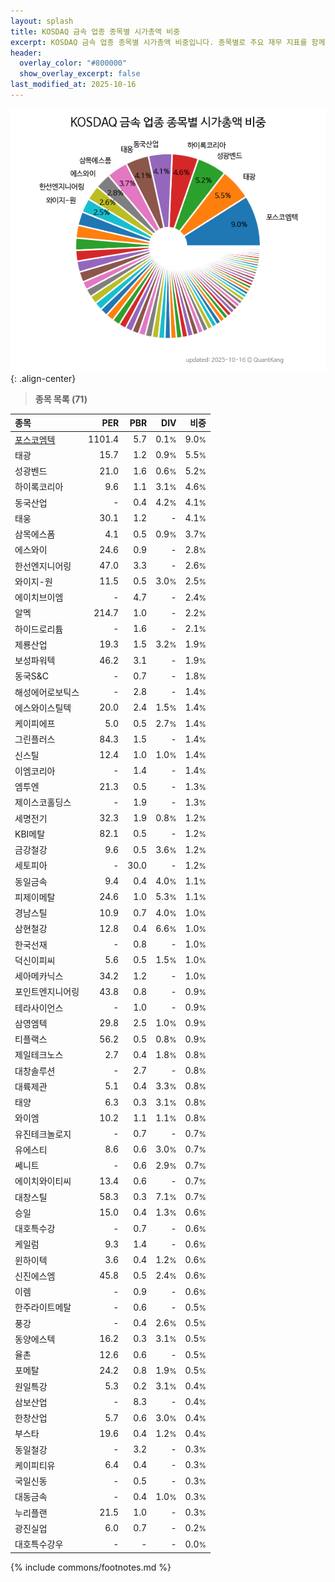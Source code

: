 ```yaml
---
layout: splash
title: KOSDAQ 금속 업종 종목별 시가총액 비중
excerpt: KOSDAQ 금속 업종 종목별 시가총액 비중입니다. 종목별로 주요 재무 지표를 함께 표시합니다.
header:
  overlay_color: "#800000"
  show_overlay_excerpt: false
last_modified_at: 2025-10-16
---
```



![KOSDAQ 금속 업종 종목별 시가총액 비중](/stats/sector/images/kosdaq_업종_금속_종목.png){: .align-center}


> **종목 목록 (71)**<a id="list"></a>

| **종목** | **PER** | **PBR** | **DIV** | **비중** |
| :------- | ------: | ------: | ------: | -------: |
| [포스코엠텍](/009520/) | 1101.4 | 5.7 | 0.1<small>%</small> | 9.0<small>%</small> |
| 태광 | 15.7 | 1.2 | 0.9<small>%</small> | 5.5<small>%</small> |
| 성광벤드 | 21.0 | 1.6 | 0.6<small>%</small> | 5.2<small>%</small> |
| 하이록코리아 | 9.6 | 1.1 | 3.1<small>%</small> | 4.6<small>%</small> |
| 동국산업 | - | 0.4 | 4.2<small>%</small> | 4.1<small>%</small> |
| 태웅 | 30.1 | 1.2 | - | 4.1<small>%</small> |
| 삼목에스폼 | 4.1 | 0.5 | 0.9<small>%</small> | 3.7<small>%</small> |
| 에스와이 | 24.6 | 0.9 | - | 2.8<small>%</small> |
| 한선엔지니어링 | 47.0 | 3.3 | - | 2.6<small>%</small> |
| 와이지-원 | 11.5 | 0.5 | 3.0<small>%</small> | 2.5<small>%</small> |
| 에이치브이엠 | - | 4.7 | - | 2.4<small>%</small> |
| 알멕 | 214.7 | 1.0 | - | 2.2<small>%</small> |
| 하이드로리튬 | - | 1.6 | - | 2.1<small>%</small> |
| 제룡산업 | 19.3 | 1.5 | 3.2<small>%</small> | 1.9<small>%</small> |
| 보성파워텍 | 46.2 | 3.1 | - | 1.9<small>%</small> |
| 동국S&C | - | 0.7 | - | 1.8<small>%</small> |
| 해성에어로보틱스 | - | 2.8 | - | 1.4<small>%</small> |
| 에스와이스틸텍 | 20.0 | 2.4 | 1.5<small>%</small> | 1.4<small>%</small> |
| 케이피에프 | 5.0 | 0.5 | 2.7<small>%</small> | 1.4<small>%</small> |
| 그린플러스 | 84.3 | 1.5 | - | 1.4<small>%</small> |
| 신스틸 | 12.4 | 1.0 | 1.0<small>%</small> | 1.4<small>%</small> |
| 이엠코리아 | - | 1.4 | - | 1.4<small>%</small> |
| 엠투엔 | 21.3 | 0.5 | - | 1.3<small>%</small> |
| 제이스코홀딩스 | - | 1.9 | - | 1.3<small>%</small> |
| 세명전기 | 32.3 | 1.9 | 0.8<small>%</small> | 1.2<small>%</small> |
| KBI메탈 | 82.1 | 0.5 | - | 1.2<small>%</small> |
| 금강철강 | 9.6 | 0.5 | 3.6<small>%</small> | 1.2<small>%</small> |
| 세토피아 | - | 30.0 | - | 1.2<small>%</small> |
| 동일금속 | 9.4 | 0.4 | 4.0<small>%</small> | 1.1<small>%</small> |
| 피제이메탈 | 24.6 | 1.0 | 5.3<small>%</small> | 1.1<small>%</small> |
| 경남스틸 | 10.9 | 0.7 | 4.0<small>%</small> | 1.0<small>%</small> |
| 삼현철강 | 12.8 | 0.4 | 6.6<small>%</small> | 1.0<small>%</small> |
| 한국선재 | - | 0.8 | - | 1.0<small>%</small> |
| 덕신이피씨 | 5.6 | 0.5 | 1.5<small>%</small> | 1.0<small>%</small> |
| 세아메카닉스 | 34.2 | 1.2 | - | 1.0<small>%</small> |
| 포인트엔지니어링 | 43.8 | 0.8 | - | 0.9<small>%</small> |
| 테라사이언스 | - | 1.0 | - | 0.9<small>%</small> |
| 삼영엠텍 | 29.8 | 2.5 | 1.0<small>%</small> | 0.9<small>%</small> |
| 티플랙스 | 56.2 | 0.5 | 0.8<small>%</small> | 0.9<small>%</small> |
| 제일테크노스 | 2.7 | 0.4 | 1.8<small>%</small> | 0.8<small>%</small> |
| 대창솔루션 | - | 2.7 | - | 0.8<small>%</small> |
| 대륙제관 | 5.1 | 0.4 | 3.3<small>%</small> | 0.8<small>%</small> |
| 태양 | 6.3 | 0.3 | 3.1<small>%</small> | 0.8<small>%</small> |
| 와이엠 | 10.2 | 1.1 | 1.1<small>%</small> | 0.8<small>%</small> |
| 유진테크놀로지 | - | 0.7 | - | 0.7<small>%</small> |
| 유에스티 | 8.6 | 0.6 | 3.0<small>%</small> | 0.7<small>%</small> |
| 쎄니트 | - | 0.6 | 2.9<small>%</small> | 0.7<small>%</small> |
| 에이치와이티씨 | 13.4 | 0.6 | - | 0.7<small>%</small> |
| 대창스틸 | 58.3 | 0.3 | 7.1<small>%</small> | 0.7<small>%</small> |
| 승일 | 15.0 | 0.4 | 1.3<small>%</small> | 0.6<small>%</small> |
| 대호특수강 | - | 0.7 | - | 0.6<small>%</small> |
| 케일럼 | 9.3 | 1.4 | - | 0.6<small>%</small> |
| 윈하이텍 | 3.6 | 0.4 | 1.2<small>%</small> | 0.6<small>%</small> |
| 신진에스엠 | 45.8 | 0.5 | 2.4<small>%</small> | 0.6<small>%</small> |
| 이렘 | - | 0.9 | - | 0.6<small>%</small> |
| 한주라이트메탈 | - | 0.6 | - | 0.5<small>%</small> |
| 풍강 | - | 0.4 | 2.6<small>%</small> | 0.5<small>%</small> |
| 동양에스텍 | 16.2 | 0.3 | 3.1<small>%</small> | 0.5<small>%</small> |
| 율촌 | 12.6 | 0.6 | - | 0.5<small>%</small> |
| 포메탈 | 24.2 | 0.8 | 1.9<small>%</small> | 0.5<small>%</small> |
| 원일특강 | 5.3 | 0.2 | 3.1<small>%</small> | 0.4<small>%</small> |
| 삼보산업 | - | 8.3 | - | 0.4<small>%</small> |
| 한창산업 | 5.7 | 0.6 | 3.0<small>%</small> | 0.4<small>%</small> |
| 부스타 | 19.6 | 0.4 | 1.2<small>%</small> | 0.4<small>%</small> |
| 동일철강 | - | 3.2 | - | 0.3<small>%</small> |
| 케이피티유 | 6.4 | 0.4 | - | 0.3<small>%</small> |
| 국일신동 | - | 0.5 | - | 0.3<small>%</small> |
| 대동금속 | - | 0.4 | 1.0<small>%</small> | 0.3<small>%</small> |
| 누리플랜 | 21.5 | 1.0 | - | 0.3<small>%</small> |
| 광진실업 | 6.0 | 0.7 | - | 0.2<small>%</small> |
| 대호특수강우 | - | - | - | 0.0<small>%</small> |

{% include commons/footnotes.md %}